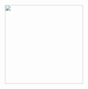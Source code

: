 <p align="center">
<a href="https://dashboard.heroku.com/new?template=https://github.com/ahad0xff/admlb-pack"><img src="https://img.shields.io/badge/Deploy%20To%20Heroku-blueviolet?style=for-the-badge&logo=heroku" width="250""/</a>  
</p>
